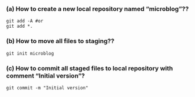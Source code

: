 ### (a) How to create a new local repository named “microblog”??
```shell
git add -A #or
git add *.
```

### (b) How to move all files to staging??
```shell
git init microblog
```

### (c) How to commit all staged files to local repository with comment “Initial version”?
```shell
git commit -m "Initial version"
```
